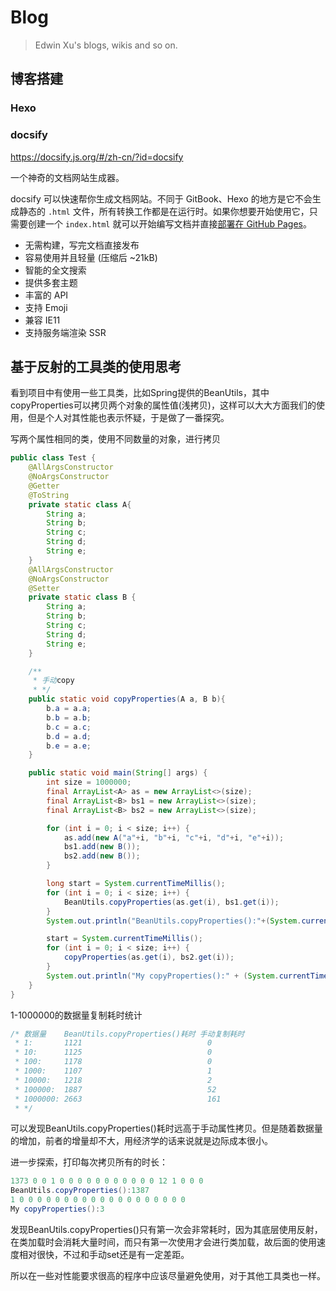 # Blog

> Edwin Xu's blogs, wikis and so on.

## 博客搭建

### Hexo 

### docsify

https://docsify.js.org/#/zh-cn/?id=docsify

一个神奇的文档网站生成器。

docsify 可以快速帮你生成文档网站。不同于 GitBook、Hexo 的地方是它不会生成静态的 `.html` 文件，所有转换工作都是在运行时。如果你想要开始使用它，只需要创建一个 `index.html` 就可以开始编写文档并直接[部署在 GitHub Pages](https://docsify.js.org/#/zh-cn/deploy)。

- 无需构建，写完文档直接发布
- 容易使用并且轻量 (压缩后 ~21kB)
- 智能的全文搜索
- 提供多套主题
- 丰富的 API
- 支持 Emoji
- 兼容 IE11
- 支持服务端渲染 SSR

## 基于反射的工具类的使用思考

看到项目中有使用一些工具类，比如Spring提供的BeanUtils，其中copyProperties可以拷贝两个对象的属性值(浅拷贝)，这样可以大大方面我们的使用，但是个人对其性能也表示怀疑，于是做了一番探究。

写两个属性相同的类，使用不同数量的对象，进行拷贝

```java
public class Test {
    @AllArgsConstructor
    @NoArgsConstructor
    @Getter
    @ToString
    private static class A{
        String a;
        String b;
        String c;
        String d;
        String e;
    }
    @AllArgsConstructor
    @NoArgsConstructor
    @Setter
    private static class B {
        String a;
        String b;
        String c;
        String d;
        String e;
    }

    /**
     * 手动copy
     * */
    public static void copyProperties(A a, B b){
        b.a = a.a;
        b.b = a.b;
        b.c = a.c;
        b.d = a.d;
        b.e = a.e;
    }

    public static void main(String[] args) {
        int size = 1000000;
        final ArrayList<A> as = new ArrayList<>(size);
        final ArrayList<B> bs1 = new ArrayList<>(size);
        final ArrayList<B> bs2 = new ArrayList<>(size);

        for (int i = 0; i < size; i++) {
            as.add(new A("a"+i, "b"+i, "c"+i, "d"+i, "e"+i));
            bs1.add(new B());
            bs2.add(new B());
        }

        long start = System.currentTimeMillis();
        for (int i = 0; i < size; i++) {
            BeanUtils.copyProperties(as.get(i), bs1.get(i));
        }
        System.out.println("BeanUtils.copyProperties():"+(System.currentTimeMillis() - start));

        start = System.currentTimeMillis();
        for (int i = 0; i < size; i++) {
            copyProperties(as.get(i), bs2.get(i));
        }
        System.out.println("My copyProperties():" + (System.currentTimeMillis() - start));
    }
}
```

1-1000000的数据量复制耗时统计

```java
/* 数据量    BeanUtils.copyProperties()耗时 手动复制耗时
 * 1:       1121                            0
 * 10:      1125                            0
 * 100:     1178                            0
 * 1000:    1107                            1
 * 10000:   1218                            2
 * 100000:  1887                            52
 * 1000000: 2663                            161
 * */
```

可以发现BeanUtils.copyProperties()耗时远高于手动属性拷贝。但是随着数据量的增加，前者的增量却不大，用经济学的话来说就是边际成本很小。

进一步探索，打印每次拷贝所有的时长：

```java
1373 0 0 1 0 0 0 0 0 0 0 0 0 0 0 12 1 0 0 0 
BeanUtils.copyProperties():1387
1 0 0 0 0 0 0 0 0 0 0 0 0 0 0 0 0 0 0 0 
My copyProperties():3
```

发现BeanUtils.copyProperties()只有第一次会非常耗时，因为其底层使用反射，在类加载时会消耗大量时间，而只有第一次使用才会进行类加载，故后面的使用速度相对很快，不过和手动set还是有一定差距。

所以在一些对性能要求很高的程序中应该尽量避免使用，对于其他工具类也一样。







